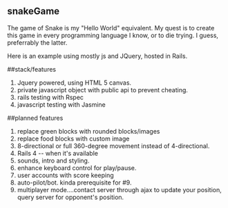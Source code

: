 ## snakeGame

The game of Snake is my "Hello World" equivalent.  My quest is to create this game in every programming language I know, or to die trying.  I guess, preferrably the latter.

Here is an example using mostly js and JQuery, hosted in Rails.

##stack/features

1. Jquery powered, using HTML 5 canvas.
2. private javascript object with public api to prevent cheating.
3. rails testing with Rspec
4. javascript testing with Jasmine

##planned features
1. replace green blocks with rounded blocks/images
2. replace food blocks with custom image
3. 8-directional or full 360-degree movement instead of 4-directional.
4. Rails 4 -- when it's available
5. sounds, intro and styling.
6. enhance keyboard control for play/pause.
7. user accounts with score keeping
9. auto-pilot/bot.  kinda prerequisite for #9.
8. multiplayer mode....contact server through ajax to update your position, query server for opponent's position.


